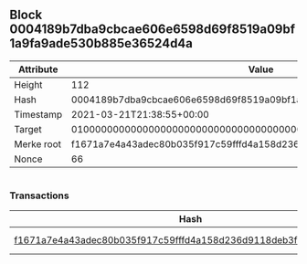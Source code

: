 ## Block 0004189b7dba9cbcae606e6598d69f8519a09bf1a9fa9ade530b885e36524d4a

Attribute | Value
--- | ---
Height | 112
Hash | 0004189b7dba9cbcae606e6598d69f8519a09bf1a9fa9ade530b885e36524d4a
Timestamp | 2021-03-21T21:38:55+00:00
Target | 0100000000000000000000000000000000000000000000000000000000000000
Merke root | f1671a7e4a43adec80b035f917c59fffd4a158d236d9118deb3f977a6880d0b0
Nonce | 66

```

```

### Transactions

Hash | Amount
--- | ---
[f1671a7e4a43adec80b035f917c59fffd4a158d236d9118deb3f977a6880d0b0](f1671a7e4a43adec80b035f917c59fffd4a158d236d9118deb3f977a6880d0b0.md) | 10.00000000 SKEPTI 
